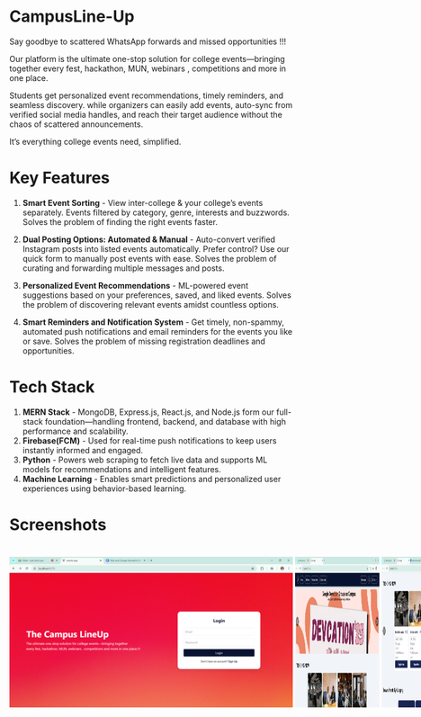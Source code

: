 # CampusLine-Up

Say goodbye to scattered WhatsApp forwards and missed opportunities !!!

Our platform is the ultimate one-stop solution for college events—bringing together every fest, hackathon, MUN, webinars , competitions and more in one place.

Students get personalized event recommendations, timely reminders, and seamless discovery.
while organizers can easily add events, auto-sync from verified social media handles, and reach their target audience without the chaos of scattered announcements.

It’s everything college events need, simplified.

# Key  Features

1. **Smart Event Sorting** -
    View inter-college & your college’s events separately.
    Events filtered by category, genre, interests and buzzwords.
    Solves the problem of finding the right events faster.

2. **Dual Posting Options: Automated & Manual** -
    Auto-convert verified Instagram posts into listed events automatically.
    Prefer control? Use our quick form to manually post events with ease.
    Solves the problem of curating and forwarding multiple messages and posts. 

3. **Personalized Event Recommendations** -
    ML-powered event suggestions based on your preferences, saved, and liked events.
    Solves the problem of discovering relevant events amidst countless options.

4. **Smart Reminders and Notification System** - 
    Get timely, non-spammy, automated push notifications and email reminders for the events you like or save.
    Solves the problem of missing registration deadlines and opportunities.

# Tech Stack

1. **MERN Stack** - MongoDB, Express.js, React.js, and Node.js form our full-stack foundation—handling frontend, backend, and database with high performance and scalability.
2. **Firebase(FCM)** - Used for real-time push notifications to keep users instantly informed and engaged.
3. **Python** - Powers web scraping to fetch live data and supports ML models for recommendations and intelligent features.
4. **Machine Learning** - Enables smart predictions and personalized user experiences using behavior-based learning.

# Screenshots

<p style="margin-bottom: 40px;">
<div style="display: flex; flex-direction: row;">
  <img src="Screenshots/login.png" />
   &nbsp;
  <img src="Screenshots/home.png" width="150" />
   &nbsp;
  <img src="Screenshots/trending events.png"  width="150" />
   &nbsp;
  <img src="Screenshots/Browse Category and Genre.png"  width="150" />
   &nbsp;
  <img src="Screenshots/all events.png"  width="150" />
   &nbsp;
  <img src="Screenshots/Add new event.png"  width="150" />
   &nbsp;
  <img src="Screenshots/profile - drawer.png"  width="150" />
   &nbsp;
   <img src="Screenshots/profile.png"  width="150" />
</div>
</p>

